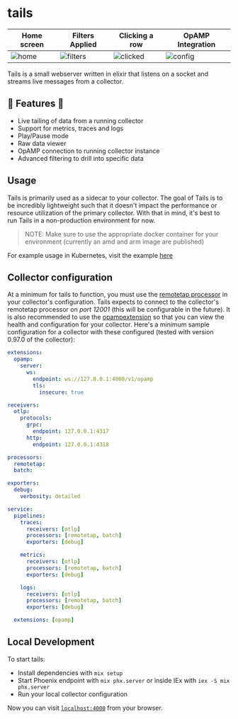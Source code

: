 # tails

| Home screen                             | Filters Applied                                                  | Clicking a row                                   | OpAMP Integration                                       |
| --------------------------------------- | ---------------------------------------------------------------- | ------------------------------------------------ | ------------------------------------------------------- |
| ![home](images/home.jpeg "home screen") | ![filters](images/filters.jpeg "main page with filters applied") | ![clicked](images/clicked.jpeg "clicking a row") | ![config](images/config.jpeg "showing collector opamp") |

Tails is a small webserver written in elixir that listens on a socket and streams live messages from a collector.

## :tada: Features :tada:
* Live tailing of data from a running collector
* Support for metrics, traces and logs
* Play/Pause mode
* Raw data viewer
* OpAMP connection to running collector instance
* Advanced filtering to drill into specific data

## Usage

Tails is primarily used as a sidecar to your collector. The goal of Tails is to be incredibly lightweight such that it doesn't impact the performance or resource utilization of the primary collector. With that in mind, it's best to run Tails in a non-production environment for now.

> NOTE: Make sure to use the appropriate docker container for your environment (currently an amd and arm image are published)

For example usage in Kubernetes, visit the example [here](examples/kubernetes/README.md)

## Collector configuration

At a minimum for tails to function, you must use the [remotetap processor](https://github.com/open-telemetry/opentelemetry-collector-contrib/tree/main/processor/remotetapprocessor) in your collector's configuration. Tails expects to connect to the collector's remotetap processor on _port 12001_ (this will be configurable in the future). It is also recommended to use the [opampextension](https://github.com/open-telemetry/opentelemetry-collector-contrib/tree/main/extension/opampextension) so that you can view the health and configuration for your collector. Here's a minimum sample configuration for a collector with these configured (tested with version 0.97.0 of the collector):

```yaml
extensions:
  opamp:
    server:
      ws:
        endpoint: ws://127.0.0.1:4000/v1/opamp
        tls:
          insecure: true

receivers:
  otlp:
    protocols:
      grpc:
        endpoint: 127.0.0.1:4317
      http:
        endpoint: 127.0.0.1:4318

processors:
  remotetap:
  batch:

exporters:
  debug:
    verbosity: detailed

service:
  pipelines:
    traces:
      receivers: [otlp]
      processors: [remotetap, batch]
      exporters: [debug]

    metrics:
      receivers: [otlp]
      processors: [remotetap, batch]
      exporters: [debug]

    logs:
      receivers: [otlp]
      processors: [remotetap, batch]
      exporters: [debug]

  extensions: [opamp]
```

## Local Development

To start tails:

- Install dependencies with `mix setup`
- Start Phoenix endpoint with `mix phx.server` or inside IEx with `iex -S mix phx.server`
- Run your local collector configuration

Now you can visit [`localhost:4000`](http://localhost:4000) from your browser.
